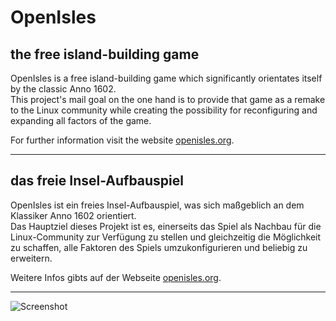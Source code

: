 # OpenIsles

## the free island-building game

OpenIsles is a free island-building game which significantly orientates itself by the classic Anno 1602.  
This project's mail goal on the one hand is to provide that game as a remake to the Linux community while creating 
the possibility for reconfiguring and expanding all factors of the game.

For further information visit the website [openisles.org](http://en.openisles.org).

---

## das freie Insel-Aufbauspiel 

OpenIsles ist ein freies Insel-Aufbauspiel, was sich maßgeblich an dem Klassiker Anno&nbsp;1602 orientiert.  
Das Hauptziel dieses Projekt ist es, einerseits das Spiel als Nachbau für die Linux-Community zur Verfügung 
zu stellen und gleichzeitig die Möglichkeit zu schaffen, alle Faktoren des Spiels umzukonfigurieren und 
beliebig zu erweitern.
 
Weitere Infos gibts auf der Webseite [openisles.org](http://de.openisles.org).

---

![Screenshot](http://openisles.org/media/screenshots/2015-08-23-build-menu-revised.png)